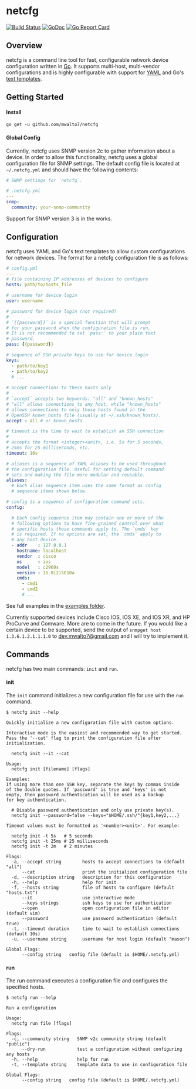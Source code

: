 # netcfg

[![Build Status](https://travis-ci.com/mwalto7/netcfg.svg?branch=master)](https://travis-ci.com/mwalto7/netcfg)
[![GoDoc](https://godoc.org/github.com/mwalto7/netcfg?status.svg)](https://godoc.org/github.com/mwalto7/netcfg)
[![Go Report Card](https://goreportcard.com/badge/github.com/mwalto7/netcfg)](https://goreportcard.com/report/github.com/mwalto7/netcfg)

## Overview

netcfg is a command line tool for fast, configurable network device 
configuration written in [Go](https://golang.org). It supports multi-host, 
multi-vendor configurations and is highly configurable with support for 
[YAML](http://yaml.org/spec/1.2/spec.html) and Go's 
[text templates](https://golang.org/pkg/text/template/).

## Getting Started

#### Install

```
go get -u github.com/mwalto7/netcfg
```

#### Global Config

Currently, netcfg uses SNMP version 2c to gather information about a device.
In order to allow this functionality, netcfg uses a global configuration file
for SNMP settings. The default config file is located at `~/.netcfg.yml` and
should have the following contents:

```yaml
# SNMP settings for `netcfg`. 

# .netcfg.yml
---
snmp:
  community: your-snmp-community
```

Support for SNMP version 3 is in the works.

## Configuration

netcfg uses YAML and Go's text templates to allow custom configurations
for network devices. The format for a netcfg configuration file is as follows:

```yaml
# config.yml
---
# file containing IP addresses of devices to configure
hosts: path/to/hosts_file

# username for device login
user: username

# password for device login (not required)
#
# `{{password}}` is a special function that will prompt
# for your password when the configuration file is run.
# It is not recommended to set `pass:` to your plain text
# password.
pass: {{password}}

# sequence of SSH private keys to use for device login
keys:
  - path/to/key1
  - path/to/key2
  # ...
  
# accept connections to these hosts only
#
# `accept` accepts two keywords: "all" and "known_hosts"
# "all" allows connections to any host, while "known_hosts"
# allows connections to only those hosts found in the
# OpenSSH known_hosts file (usually at ~/.ssh/known_hosts). 
accept : all # or known_hosts

# timeout is the time to wait to establish an SSH connection
#
# accepts the format <integer><unit>, i.e. 5s for 5 seconds,
# 25ms for 25 milliseconds, etc.
timeout: 10s

# aliases is a sequence of YAML aliases to be used throughout
# the configuration file. Useful for setting default command
# sets and making the file more modular and reusable.
aliases:
  # Each alias sequence item uses the same format as config
  # sequence items shown below.

# config is a sequence of configuration command sets.
config:

  # Each config sequence item may contain one or more of the
  # following options to have fine-grained control over what
  # specific hosts these commands apply to. The `cmds` key
  # is required. If no options are set, the `cmds` apply to
  # any host device.
  - addr    : 127.0.0.1
    hostname: localhost
    vendor  : cisco
    os      : ios
    model   : c2960s
    version : 15.0(2)SE10a
    cmds:
      - cmd1
      - cmd2
      # ...
```

See full examples in the [examples folder](https://github.com/mwalto7/netcfg/tree/master/examples).

Currently supported devices include Cisco IOS, IOS XE, and IOS XR, and HP ProCurve and Comware. 
More are to come in the future. If you would like a certain device to be supported, send the output of
`snmpget host 1.3.6.1.2.1.1.1.0` to dev.mwalto7@gmail.com and I will try to implement it.

## Commands

netcfg has two main commands: `init` and `run`. 

#### init

The `init` command initializes a new configuration file for use with the `run` command.

```
$ netcfg init --help

Quickly initialize a new configuration file with custom options.

Interactive mode is the easiest and recommended way to get started.
Pass the '--cat' flag to print the configuration file after initialization.

  netcfg init --it --cat

Usage:
  netcfg init [filename] [flags]

Examples:
If using more than one SSH key, separate the keys by commas inside
of the double quotes. If 'password' is true and 'keys' is not
empty, then password authentication will be used as a backup
for key authentication.

  # Disable password authentication and only use private key(s). 
  netcfg init --password=false --keys="$HOME/.ssh/"{key1,key2,...}

Timeout values must be formatted as '<number><unit>'. For example:

  netcfg init -t 5s   # 5 seconds
  netcfg init -t 25ms # 25 milliseconds
  netcfg init -t 2m   # 2 minutes

Flags:
  -a, --accept string        hosts to accept connections to (default "all")
      --cat                  print the initialized configuration file
  -d, --description string   description for this configuration
  -h, --help                 help for init
  -f, --hosts string         file of hosts to configure (default "hosts.txt")
      --it                   use interactive mode
      --keys strings         ssh keys to use for authentication
      --open                 open configuration file in editor (default vim)
      --password             use password authentication (default true)
  -t, --timeout duration     time to wait to establish connections (default 10s)
  -u, --username string      username for host login (default "mason")

Global Flags:
      --config string   config file (default is $HOME/.netcfg.yml)
```

#### run

The run command executes a configuration file and configures the specified hosts.

```
$ netcfg run --help

Run a configuration

Usage:
  netcfg run file [flags]

Flags:
  -c, --community string   SNMP v2c community string (default "public")
      --dry-run            test a configuration without configuring any hosts
  -h, --help               help for run
  -t, --template string    template data to use in configuration file

Global Flags:
      --config string   config file (default is $HOME/.netcfg.yml)
```